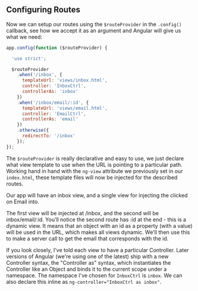 ## Configuring Routes

Now we can setup our routes using the `$routeProvider` in the `.config()` callback, see how we accept it as an argument and Angular will give us what we need:

```js
app.config(function ($routeProvider) {

  'use strict';

  $routeProvider
    .when('/inbox', {
      templateUrl: 'views/inbox.html',
      controller: 'InboxCtrl',
      controllerAs: 'inbox'
    })
    .when('/inbox/email/:id', {
      templateUrl: 'views/email.html',
      controller: 'EmailCtrl',
      controllerAs: 'email'
    })
    .otherwise({
      redirectTo: '/inbox'
    });
});
```

The `$routeProvider` is really declarative and easy to use, we just declare what view template to use when the URL is pointing to a particular path.  Working hand in hand with the `ng-view` attribute we previously set in our `index.html`, these template files will now be injected for the described routes.

Our app will have an inbox view, and a single view for injecting the clicked on Email into.

The first view will be injected at /inbox, and the second will be inbox/email/:id. You'll notice the second route has :id at the end - this is a dynamic view. It means that an object with an id as a property (with a value) will be used in the URL, which makes all views dynamic. We'll then use this to make a server call to get the email that corresponds with the id.

If you look closely, I've told each view to have a particular Controller. Later versions of Angular (we're using one of the latest) ship with a new Controller syntax, the "Controller as" syntax, which instantiates the Controller like an Object and binds it to the current scope under a namespace. The namespace I've chosen for `InboxCtrl` is `inbox`. We can also declare this inline as `ng-controller="InboxCtrl as inbox"`.